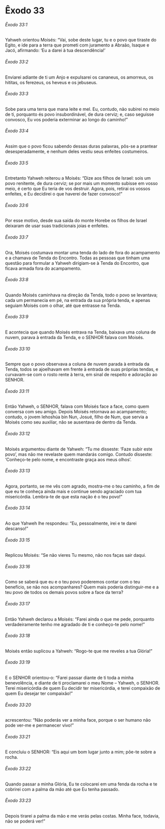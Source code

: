 # Êxodo 33

###### Êxodo 33:1

Yahweh orientou Moisés: “Vai, sobe deste lugar, tu e o povo que tiraste do Egito, e ide para a terra que prometi com juramento a Abraão, Isaque e Jacó, afirmando: ‘Eu a darei à tua descendência!’

###### Êxodo 33:2

Enviarei adiante de ti um Anjo e expulsarei os cananeus, os amorreus, os hititas, os ferezeus, os heveus e os jebuseus.

###### Êxodo 33:3

Sobe para uma terra que mana leite e mel. Eu, contudo, não subirei no meio de ti, porquanto és povo insubordinável, de dura cerviz; e, caso seguisse convosco, Eu vos poderia exterminar ao longo do caminho!”

###### Êxodo 33:4

Assim que o povo ficou sabendo dessas duras palavras, pôs-se a prantear desesperadamente, e nenhum deles vestiu seus enfeites costumeiros.

###### Êxodo 33:5

Entretanto Yahweh reiterou a Moisés: “Dize aos filhos de Israel: sois um povo renitente, de dura cerviz; se por mais um momento subisse em vosso meio, é certo que Eu teria de vos destruir. Agora, pois, retirai os vossos enfeites, e Eu decidirei o que haverei de fazer convosco!”

###### Êxodo 33:6

Por esse motivo, desde sua saída do monte Horebe os filhos de Israel deixaram de usar suas tradicionais joias e enfeites.

###### Êxodo 33:7

Ora, Moisés costumava montar uma tenda do lado de fora do acampamento e a chamava de Tenda do Encontro. Todas as pessoas que tinham uma questão para formular a Yahweh dirigiam-se à Tenda do Encontro, que ficava armada fora do acampamento.

###### Êxodo 33:8

Quando Moisés caminhava na direção da Tenda, todo o povo se levantava; cada um permanecia em pé, na entrada da sua própria tenda, e apenas seguiam Moisés com o olhar, até que entrasse na Tenda.

###### Êxodo 33:9

E acontecia que quando Moisés entrava na Tenda, baixava uma coluna de nuvem, parava à entrada da Tenda, e o SENHOR falava com Moisés.

###### Êxodo 33:10

Sempre que o povo observava a coluna de nuvem parada à entrada da Tenda, todos se ajoelhavam em frente à entrada de suas próprias tendas, e curvavam-se com o rosto rente à terra, em sinal de respeito e adoração ao SENHOR.

###### Êxodo 33:11

Então Yahweh, o SENHOR, falava com Moisés face a face, como quem conversa com seu amigo. Depois Moisés retornava ao acampamento; contudo, o jovem Iehoshúa bin Nun, Josué, filho de Num, que servia a Moisés como seu auxiliar, não se ausentava de dentro da Tenda.

###### Êxodo 33:12

Moisés argumentou diante de Yahweh: “Tu me disseste: ‘Faze subir este povo’, mas não me revelaste quem mandarás comigo. Contudo disseste: ‘Conheço-te pelo nome, e encontraste graça aos meus olhos’.

###### Êxodo 33:13

Agora, portanto, se me vês com agrado, mostra-me o teu caminho, a fim de que eu te conheça ainda mais e continue sendo agraciado com tua misericórdia. Lembra-te de que esta nação é o teu povo!”

###### Êxodo 33:14

Ao que Yahweh lhe respondeu: “Eu, pessoalmente, irei e te darei descanso!”

###### Êxodo 33:15

Replicou Moisés: “Se não vieres Tu mesmo, não nos faças sair daqui.

###### Êxodo 33:16

Como se saberá que eu e o teu povo poderemos contar com o teu benefício, se não nos acompanhares? Quem mais poderia distinguir-me e a teu povo de todos os demais povos sobre a face da terra?

###### Êxodo 33:17

Então Yahweh declarou a Moisés: “Farei ainda o que me pede, porquanto verdadeiramente tenho me agradado de ti e conheço-te pelo nome!”

###### Êxodo 33:18

Moisés então suplicou a Yahweh: “Rogo-te que me reveles a tua Glória!”

###### Êxodo 33:19

E o SENHOR orientou-o: “Farei passar diante de ti toda a minha benevolência, e diante de ti proclamarei o meu Nome – Yahweh, o SENHOR. Terei misericórdia de quem Eu decidir ter misericórdia, e terei compaixão de quem Eu desejar ter compaixão!”

###### Êxodo 33:20

acrescentou: “Não poderás ver a minha face, porque o ser humano não pode ver-me e permanecer vivo!”

###### Êxodo 33:21

E concluiu o SENHOR: “Eis aqui um bom lugar junto a mim; põe-te sobre a rocha.

###### Êxodo 33:22

Quando passar a minha Glória, Eu te colocarei em uma fenda da rocha e te cobrirei com a palma da mão até que Eu tenha passado.

###### Êxodo 33:23

Depois tirarei a palma da mão e me verás pelas costas. Minha face, todavia, não se poderá ver!”

